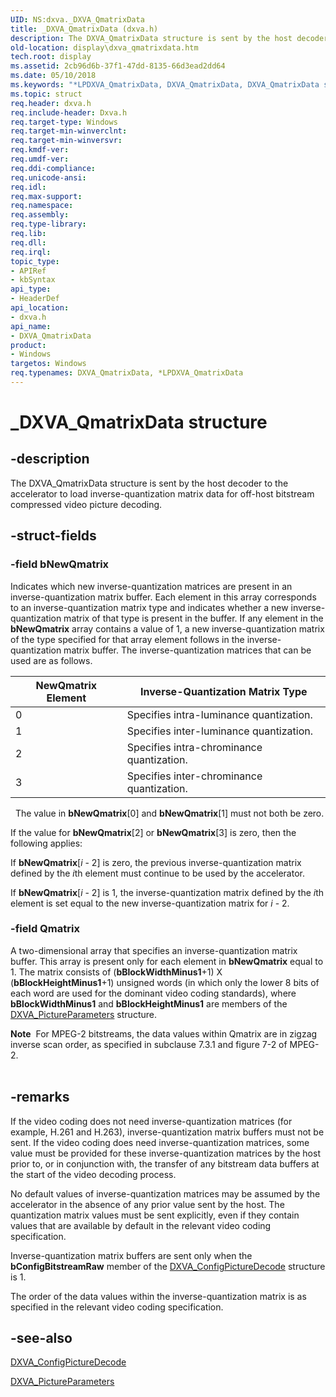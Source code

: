 ```yaml
---
UID: NS:dxva._DXVA_QmatrixData
title: _DXVA_QmatrixData (dxva.h)
description: The DXVA_QmatrixData structure is sent by the host decoder to the accelerator to load inverse-quantization matrix data for off-host bitstream compressed video picture decoding.
old-location: display\dxva_qmatrixdata.htm
tech.root: display
ms.assetid: 2cb96d6b-37f1-47dd-8135-66d3ead2dd64
ms.date: 05/10/2018
ms.keywords: "*LPDXVA_QmatrixData, DXVA_QmatrixData, DXVA_QmatrixData structure [Display Devices], LPDXVA_QmatrixData, LPDXVA_QmatrixData structure pointer [Display Devices], _DXVA_QmatrixData, display.dxva_qmatrixdata, dxva/DXVA_QmatrixData, dxva/LPDXVA_QmatrixData, dxvaref_96294cc5-1f6c-4632-bb98-df5e56bac34f.xml"
ms.topic: struct
req.header: dxva.h
req.include-header: Dxva.h
req.target-type: Windows
req.target-min-winverclnt: 
req.target-min-winversvr: 
req.kmdf-ver: 
req.umdf-ver: 
req.ddi-compliance: 
req.unicode-ansi: 
req.idl: 
req.max-support: 
req.namespace: 
req.assembly: 
req.type-library: 
req.lib: 
req.dll: 
req.irql: 
topic_type:
- APIRef
- kbSyntax
api_type:
- HeaderDef
api_location:
- dxva.h
api_name:
- DXVA_QmatrixData
product:
- Windows
targetos: Windows
req.typenames: DXVA_QmatrixData, *LPDXVA_QmatrixData
---
```


# _DXVA_QmatrixData structure


## -description


The DXVA_QmatrixData structure is sent by the host decoder to the accelerator to load inverse-quantization matrix data for off-host bitstream compressed video picture decoding.


## -struct-fields




### -field bNewQmatrix

Indicates which new inverse-quantization matrices are present in an inverse-quantization matrix buffer. Each element in this array corresponds to an inverse-quantization matrix type and indicates whether a new inverse-quantization matrix of that type is present in the buffer. If any element in the <b>bNewQmatrix</b> array contains a value of 1, a new inverse-quantization matrix of the type specified for that array element follows in the inverse-quantization matrix buffer. The inverse-quantization matrices that can be used are as follows.

|NewQmatrix Element|Inverse-Quantization Matrix Type|
|--- |--- |
|0|Specifies intra-luminance quantization.|
|1|Specifies inter-luminance quantization.|
|2|Specifies intra-chrominance quantization.|
|3|Specifies inter-chrominance quantization.|
 
The value in <b>bNewQmatrix</b>[0] and <b>bNewQmatrix</b>[1] must not both be zero.

If the value for <b>bNewQmatrix</b>[2] or <b>bNewQmatrix</b>[3] is zero, then the following applies:

If <b>bNewQmatrix</b>[<i>i </i>- 2] is zero, the previous inverse-quantization matrix defined by the <i>i</i>th element must continue to be used by the accelerator.

If <b>bNewQmatrix</b>[<i>i </i>- 2] is 1, the inverse-quantization matrix defined by the <i>i</i>th element is set equal to the new inverse-quantization matrix for <i>i </i>- 2.


### -field Qmatrix

A two-dimensional array that specifies an inverse-quantization matrix buffer. This array is present only for each element in <b>bNewQmatrix</b> equal to 1. The matrix consists of (<b>bBlockWidthMinus1</b>+1) X (<b>bBlockHeightMinus1</b>+1) unsigned words (in which only the lower 8 bits of each word are used for the dominant video coding standards), where <b>bBlockWidthMinus1</b> and <b>bBlockHeightMinus1</b> are members of the <a href="https://msdn.microsoft.com/library/windows/hardware/ff564012">DXVA_PictureParameters</a> structure.

<div class="alert"><b>Note</b>  For MPEG-2 bitstreams, the data values within Qmatrix are in zigzag inverse scan order, as specified in subclause 7.3.1 and figure 7-2 of MPEG-2.</div>
<div> </div>

## -remarks



If the video coding does not need inverse-quantization matrices (for example, H.261 and H.263), inverse-quantization matrix buffers must not be sent. If the video coding does need inverse-quantization matrices, some value must be provided for these inverse-quantization matrices by the host prior to, or in conjunction with, the transfer of any bitstream data buffers at the start of the video decoding process.

No default values of inverse-quantization matrices may be assumed by the accelerator in the absence of any prior value sent by the host. The quantization matrix values must be sent explicitly, even if they contain values that are available by default in the relevant video coding specification.

Inverse-quantization matrix buffers are sent only when the <b>bConfigBitstreamRaw</b> member of the <a href="https://msdn.microsoft.com/library/windows/hardware/ff563133">DXVA_ConfigPictureDecode</a> structure is 1.

The order of the data values within the inverse-quantization matrix is as specified in the relevant video coding specification.




## -see-also




<a href="https://msdn.microsoft.com/library/windows/hardware/ff563133">DXVA_ConfigPictureDecode</a>



<a href="https://msdn.microsoft.com/library/windows/hardware/ff564012">DXVA_PictureParameters</a>
 

 

